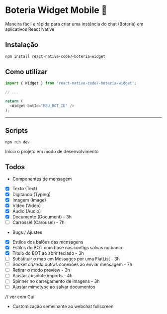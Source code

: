 # Boteria Widget Mobile 🤖

Maneira fácil e rápida para criar uma instância do chat (Boteria) em aplicativos React Native

## Instalação

```sh
npm install react-native-code7-boteria-widget
```

## Como utilizar

```js
import { Widget } from 'react-native-code7-boteria-widget';

// ...

return (
  <Widget botId="MEU_BOT_ID" />
);
```

---

## Scripts

```
npm run dev
```

Inicia o projeto em modo de desenvolvimento

## Todos

- Componentes de mensagem
  
- [x] Texto (Text)
- [x] Digitando (Typing)
- [x] Imagem (Image)
- [x] Vídeo (Video)
- [x] Áudio (Audio)
- [x] Documento (Document) - 3h
- [ ] Carrossel (Carousel) - 7h

- Bugs / Ajustes

- [x] Estilos dos balões das mensagens
- [x] Estilos do BOT com base nas configs salvas no banco
- [x] Título do BOT ao abrir teclado - 3h
- [ ] Substituir o map em Messages por uma FlatList - 3h
- [ ] Socket criando outras conexões ao enviar mensagem - 7h
- [ ] Retirar o modo preview - 3h
- [ ] Ajustar absolute imports - 4h
- [ ] Spinner no carregamento de imagens - 3h
- [ ] Ajustar mimetype ao salvar documentos

// ver com Gui

- Customização semelhante ao webchat fullscreen
